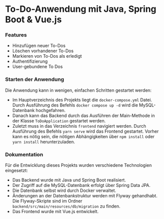 # To-Do-Anwendung mit Java, Spring Boot & Vue.js

### Features

* Hinzufügen neuer To-Dos
* Löschen vorhandener To-Dos
* Markieren von To-Dos als erledigt
* Authentifizierung
* User-gebundene To Dos

### Starten der Anwendung

Die Anwendung kann in wenigen, einfachen Schritten gestartet werden:

* Im Hauptverzeichnis des Projekts liegt die `docker-compose.yml` Datei. Durch Ausführung des Befehls `docker compose up -d` wird die MySQL-Datenbank hochgefahren.
* Danach kann das Backend durch das Ausführen der Main-Methode in der Klasse `ToDoApplication` gestartet werden.
* Zuletzt muss in das Verzeichnis `frontend` navigiert werden. Durch Ausführung des Befehls `yarn serve` wird das Frontend gestartet. Vorher kann 
  es nötig sein, die nötigen Abhängigkeiten über `npm install` oder `yarn install` herunterzuladen.

### Dokumentation

Für die Entwicklung dieses Projekts wurden verschiedene Technologien eingesetzt:

* Das Backend wurde mit Java und Spring Boot realisiert.
* Der Zugriff auf die MySQL-Datenbank erfolgt über Spring Data JPA.
* Die Datenbank selbst wird durch Docker verwaltet.
* Änderungen an der Datenbankstruktur werden mit Flyway gehandhabt. Die Flyway-Skripte sind im Ordner `backend/src/main/resources/db/migration` zu finden.
* Das Frontend wurde mit Vue.js entwickelt.
